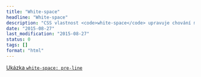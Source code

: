 ```yaml
---
title: "White-space"
headline: "White-space"
description: "CSS vlastnost <code>white-space</code> upravuje chování mezer, tabulátorů a zalomení v HTML kódu."
date: "2015-08-27"
last_modification: "2015-08-27"
status: 0
tags: []
format: "html"
---
```


<p><a href="https://kod.djpw.cz/zipb">Ukázka <code>white-space: pre-line</code></a></p>